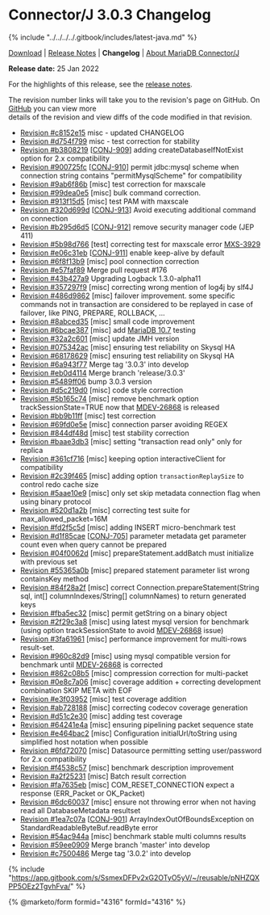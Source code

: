 # Connector/J 3.0.3 Changelog

{% include "../../../../.gitbook/includes/latest-java.md" %}

[Download](https://mariadb.com/downloads/#connectors) | [Release Notes](../../3.0/3.0.3.md) | **Changelog** | [About MariaDB Connector/J](https://app.gitbook.com/s/CjGYMsT2MVP4nd3IyW2L/mariadb-connector-j/about-mariadb-connector-j)

**Release date:** 25 Jan 2022

For the highlights of this release, see the [release notes](../../3.0/3.0.3.md).

The revision number links will take you to the revision's page on GitHub. On [GitHub](https://github.com/MariaDB/mariadb-connector-j) you can view more\
details of the revision and view diffs of the code modified in that revision.

* [Revision #c8152e15](https://github.com/mariadb-corporation/mariadb-connector-j/commit/c8152e15) misc - updated CHANGELOG
* [Revision #d754f799](https://github.com/mariadb-corporation/mariadb-connector-j/commit/d754f799) misc - test correction for stability
* [Revision #b3808219](https://github.com/mariadb-corporation/mariadb-connector-j/commit/b3808219) \[[CONJ-909](https://jira.mariadb.org/browse/CONJ-909)] adding createDatabaseIfNotExist option for 2.x compatibility
* [Revision #900725fc](https://github.com/mariadb-corporation/mariadb-connector-j/commit/900725fc) \[[CONJ-910](https://jira.mariadb.org/browse/CONJ-910)] permit jdbc:mysql scheme when connection string contains "permitMysqlScheme" for compatibility
* [Revision #9ab6f86b](https://github.com/mariadb-corporation/mariadb-connector-j/commit/9ab6f86b) \[misc] test correction for maxscale
* [Revision #99dea0e5](https://github.com/mariadb-corporation/mariadb-connector-j/commit/99dea0e5) \[misc] bulk command correction.
* [Revision #913f15d5](https://github.com/mariadb-corporation/mariadb-connector-j/commit/913f15d5) \[misc] test PAM with maxscale
* [Revision #320d699d](https://github.com/mariadb-corporation/mariadb-connector-j/commit/320d699d) \[[CONJ-913](https://jira.mariadb.org/browse/CONJ-913)] Avoid executing additional command on connection
* [Revision #b295d6d5](https://github.com/mariadb-corporation/mariadb-connector-j/commit/b295d6d5) \[[CONJ-912](https://jira.mariadb.org/browse/CONJ-912)] remove security manager code (JEP 411)
* [Revision #5b98d766](https://github.com/mariadb-corporation/mariadb-connector-j/commit/5b98d766) \[test] correcting test for maxscale error [MXS-3929](https://jira.mariadb.org/browse/MXS-3929)
* [Revision #e06c31eb](https://github.com/mariadb-corporation/mariadb-connector-j/commit/e06c31eb) \[[CONJ-911](https://jira.mariadb.org/browse/CONJ-911)] enable keep-alive by default
* [Revision #6f8f13b9](https://github.com/mariadb-corporation/mariadb-connector-j/commit/6f8f13b9) \[misc] pool connection correction
* [Revision #e57faf89](https://github.com/mariadb-corporation/mariadb-connector-j/commit/e57faf89) Merge pull request #176
* [Revision #43b427a9](https://github.com/mariadb-corporation/mariadb-connector-j/commit/43b427a9) Upgrading Logback 1.3.0-alpha11
* [Revision #357297f9](https://github.com/mariadb-corporation/mariadb-connector-j/commit/357297f9) \[misc] correcting wrong mention of log4j by slf4J
* [Revision #486d9862](https://github.com/mariadb-corporation/mariadb-connector-j/commit/486d9862) \[misc] failover improvement. some specific commands not in transaction are considered to be replayed in case of failover, like PING, PREPARE, ROLLBACK, ...
* [Revision #8abced35](https://github.com/mariadb-corporation/mariadb-connector-j/commit/8abced35) \[misc] small code improvement
* [Revision #6bcae387](https://github.com/mariadb-corporation/mariadb-connector-j/commit/6bcae387) \[misc] add [MariaDB 10.7](../../../../community-server/old-releases/release-notes-mariadb-10-7-series/what-is-mariadb-107.md) testing
* [Revision #32a2c601](https://github.com/mariadb-corporation/mariadb-connector-j/commit/32a2c601) \[misc] update JMH version
* [Revision #075342ac](https://github.com/mariadb-corporation/mariadb-connector-j/commit/075342ac) \[misc] ensuring test reliability on Skysql HA
* [Revision #68178629](https://github.com/mariadb-corporation/mariadb-connector-j/commit/68178629) \[misc] ensuring test reliability on Skysql HA
* [Revision #6a943f77](https://github.com/mariadb-corporation/mariadb-connector-j/commit/6a943f77) Merge tag '3.0.3' into develop
* [Revision #eb0d4114](https://github.com/mariadb-corporation/mariadb-connector-j/commit/eb0d4114) Merge branch 'release/3.0.3'
* [Revision #5489ff06](https://github.com/mariadb-corporation/mariadb-connector-j/commit/5489ff06) bump 3.0.3 version
* [Revision #d5c219d0](https://github.com/mariadb-corporation/mariadb-connector-j/commit/d5c219d0) \[misc] code style correction
* [Revision #5b165c74](https://github.com/mariadb-corporation/mariadb-connector-j/commit/5b165c74) \[misc] remove benchmark option trackSessionState=TRUE now that [MDEV-26868](https://jira.mariadb.org/browse/MDEV-26868) is released
* [Revision #bb9b11ff](https://github.com/mariadb-corporation/mariadb-connector-j/commit/bb9b11ff) \[misc] test correction
* [Revision #69fd0e5e](https://github.com/mariadb-corporation/mariadb-connector-j/commit/69fd0e5e) \[misc] connection parser avoiding REGEX
* [Revision #844df48d](https://github.com/mariadb-corporation/mariadb-connector-j/commit/844df48d) \[misc] test stability correction
* [Revision #baae3db3](https://github.com/mariadb-corporation/mariadb-connector-j/commit/baae3db3) \[misc] setting "transaction read only" only for replica
* [Revision #361cf716](https://github.com/mariadb-corporation/mariadb-connector-j/commit/361cf716) \[misc] keeping option interactiveClient for compatibility
* [Revision #2c39f465](https://github.com/mariadb-corporation/mariadb-connector-j/commit/2c39f465) \[misc] adding option `transactionReplaySize` to control redo cache size
* [Revision #5aae10e9](https://github.com/mariadb-corporation/mariadb-connector-j/commit/5aae10e9) \[misc] only set skip metadata connection flag when using binary protocol
* [Revision #520d1a2b](https://github.com/mariadb-corporation/mariadb-connector-j/commit/520d1a2b) \[misc] correcting test suite for max\_allowed\_packet=16M
* [Revision #fd2f5c5d](https://github.com/mariadb-corporation/mariadb-connector-j/commit/fd2f5c5d) \[misc] adding INSERT micro-benchmark test
* [Revision #d1f85cae](https://github.com/mariadb-corporation/mariadb-connector-j/commit/d1f85cae) \[[CONJ-705](https://jira.mariadb.org/browse/CONJ-705)] parameter metadata get parameter count even when query cannot be prepared
* [Revision #04f0062d](https://github.com/mariadb-corporation/mariadb-connector-j/commit/04f0062d) \[misc] prepareStatement.addBatch must initialize with previous set
* [Revision #55365a0b](https://github.com/mariadb-corporation/mariadb-connector-j/commit/55365a0b) \[misc] prepared statement parameter list wrong containsKey method
* [Revision #84f28a2f](https://github.com/mariadb-corporation/mariadb-connector-j/commit/84f28a2f) \[misc] correct Connection.prepareStatement(String sql, int\[] columnIndexes/String\[] columnNames) to return generated keys
* [Revision #fba5ec32](https://github.com/mariadb-corporation/mariadb-connector-j/commit/fba5ec32) \[misc] permit getString on a binary object
* [Revision #2f29c3a8](https://github.com/mariadb-corporation/mariadb-connector-j/commit/2f29c3a8) \[misc] using latest mysql version for benchmark (using option trackSessionState to avoid [MDEV-26868](https://jira.mariadb.org/browse/MDEV-26868) issue)
* [Revision #3fa61961](https://github.com/mariadb-corporation/mariadb-connector-j/commit/3fa61961) \[misc] performance improvement for multi-rows result-set.
* [Revision #960c82d9](https://github.com/mariadb-corporation/mariadb-connector-j/commit/960c82d9) \[misc] using mysql compatible version for benchmark until [MDEV-26868](https://jira.mariadb.org/browse/MDEV-26868) is corrected
* [Revision #862c08b5](https://github.com/mariadb-corporation/mariadb-connector-j/commit/862c08b5) \[misc] compression correction for multi-packet
* [Revision #0e8c7a06](https://github.com/mariadb-corporation/mariadb-connector-j/commit/0e8c7a06) \[misc] coverage addition + correcting development combination SKIP META with EOF
* [Revision #e3f03952](https://github.com/mariadb-corporation/mariadb-connector-j/commit/e3f03952) \[misc] test coverage addition
* [Revision #ab728188](https://github.com/mariadb-corporation/mariadb-connector-j/commit/ab728188) \[misc] correcting codecov coverage generation
* [Revision #d51c2e30](https://github.com/mariadb-corporation/mariadb-connector-j/commit/d51c2e30) \[misc] adding test coverage
* [Revision #64241e4a](https://github.com/mariadb-corporation/mariadb-connector-j/commit/64241e4a) \[misc] ensuring pipelining packet sequence state
* [Revision #e464bac2](https://github.com/mariadb-corporation/mariadb-connector-j/commit/e464bac2) \[misc] Configuration initialUrl/toString using simplified host notation when possible
* [Revision #6fd72070](https://github.com/mariadb-corporation/mariadb-connector-j/commit/6fd72070) \[misc] Datasource permitting setting user/password for 2.x compatibility
* [Revision #f4538c57](https://github.com/mariadb-corporation/mariadb-connector-j/commit/f4538c57) \[misc] benchmark description improvement
* [Revision #a2f25231](https://github.com/mariadb-corporation/mariadb-connector-j/commit/a2f25231) \[misc] Batch result correction
* [Revision #fa7635eb](https://github.com/mariadb-corporation/mariadb-connector-j/commit/fa7635eb) \[misc] COM\_RESET\_CONNECTION expect a response (ERR\_Packet or OK\_Packet)
* [Revision #6dc60037](https://github.com/mariadb-corporation/mariadb-connector-j/commit/6dc60037) \[misc] ensure not throwing error when not having read all DatabaseMetadata resultset
* [Revision #1ea7c07a](https://github.com/mariadb-corporation/mariadb-connector-j/commit/1ea7c07a) \[[CONJ-901](https://jira.mariadb.org/browse/CONJ-901)] ArrayIndexOutOfBoundsException on StandardReadableByteBuf.readByte error
* [Revision #54ac944a](https://github.com/mariadb-corporation/mariadb-connector-j/commit/54ac944a) \[misc] benchmark stable multi columns results
* [Revision #59ee0909](https://github.com/mariadb-corporation/mariadb-connector-j/commit/59ee0909) Merge branch 'master' into develop
* [Revision #c7500486](https://github.com/mariadb-corporation/mariadb-connector-j/commit/c7500486) Merge tag '3.0.2' into develop

{% include "https://app.gitbook.com/s/SsmexDFPv2xG2OTyO5yV/~/reusable/pNHZQXPP5OEz2TgvhFva/" %}

{% @marketo/form formid="4316" formId="4316" %}
